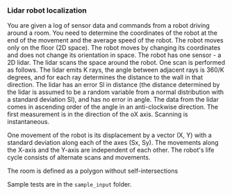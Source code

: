 ### Lidar robot localization

You are given a log of sensor data and commands from a robot driving around a room. You need to determine the coordinates of the robot at the end of the movement and the average speed of the robot. The robot moves only on the floor (2D space). The robot moves by changing its coordinates and does not change its orientation in space. The robot has one sensor - a 2D lidar. The lidar scans the space around the robot. One scan is performed as follows. The lidar emits K rays, the angle between adjacent rays is 360/K degrees, and for each ray determines the distance to the wall in that direction. The lidar has an error Sl in distance (the distance determined by the lidar is assumed to be a random variable from a normal distribution with a standard deviation Sl), and has no error in angle. The data from the lidar comes in ascending order of the angle in an anti-clockwise direction. The first measurement is in the direction of the oX axis. Scanning is instantaneous.

One movement of the robot is its displacement by a vector (X, Y) with a standard deviation along each of the axes (Sx, Sy). The movements along the X-axis and the Y-axis are independent of each other. The robot's life cycle consists of alternate scans and movements.

The room is defined as a polygon without self-intersections

Sample tests are in the `sample_input` folder.
